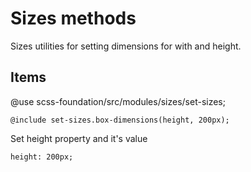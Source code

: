 # Sizes methods

Sizes utilities for setting dimensions for with and height.

## Items

@use scss-foundation/src/modules/sizes/set-sizes;

```
@include set-sizes.box-dimensions(height, 200px);
```

Set height property and it's value

```
height: 200px;
```